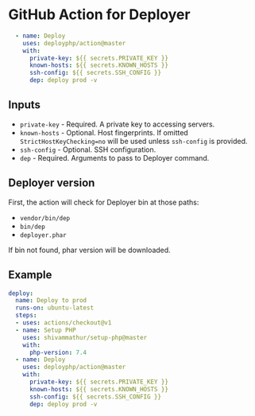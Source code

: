 # GitHub Action for Deployer

```yaml
  - name: Deploy
    uses: deployphp/action@master
    with:
      private-key: ${{ secrets.PRIVATE_KEY }}
      known-hosts: ${{ secrets.KNOWN_HOSTS }}
      ssh-config: ${{ secrets.SSH_CONFIG }}
      dep: deploy prod -v
```

## Inputs

- `private-key` - Required. A private key to accessing servers.
- `known-hosts` - Optional. Host fingerprints. If omitted `StrictHostKeyChecking=no` will be used unless `ssh-config` is provided.
- `ssh-config` - Optional. SSH configuration.
- `dep` - Required. Arguments to pass to Deployer command.

## Deployer version

First, the action will check for Deployer bin at those paths:
- `vendor/bin/dep`
- `bin/dep`
- `deployer.phar`

If bin not found, phar version will be downloaded. 

## Example

```yaml
deploy:
  name: Deploy to prod
  runs-on: ubuntu-latest
  steps:
  - uses: actions/checkout@v1
  - name: Setup PHP
    uses: shivammathur/setup-php@master
    with:
      php-version: 7.4
  - name: Deploy
    uses: deployphp/action@master
    with:
      private-key: ${{ secrets.PRIVATE_KEY }}
      known-hosts: ${{ secrets.KNOWN_HOSTS }}
      ssh-config: ${{ secrets.SSH_CONFIG }}
      dep: deploy prod -v
```
